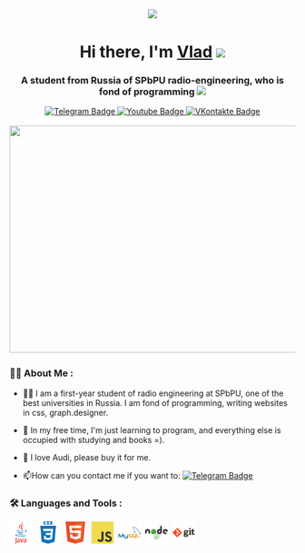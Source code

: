<div id="header" align="center">
  <img src="https://github.com/user-attachments/assets/09f309b1-54c6-4c1c-98fd-d8ed4f4cf1a9" width="300"/>
</div>

<h1 align="center">Hi there, I'm 
  <a href="https://https://www.reddit.com/user/Dear_Deal_9143//" target="_blank">Vlad</a> 
  <img src="https://github.com/blackcater/blackcater/raw/main/images/Hi.gif" height="32"/>
</h1>
<h3 align="center">A student from Russia of SPbPU radio-engineering, who is fond of programming <img src="https://media.giphy.com/media/WUlplcMpOCEmTGBtBW/giphy.gif" width="30"> </h3>

<div id="badges" align="center">
  <a href="https://t.me/smoozyandr">
    <img src="https://img.shields.io/badge/Telegram-blue?style=for-the-badge&logo=telegram&logoColor=white" alt="Telegram Badge"/>
  </a>
  <a href="https://www.youtube.com/@-SmooZy">
    <img src="https://img.shields.io/badge/YouTube-red?style=for-the-badge&logo=youtube&logoColor=white" alt="Youtube Badge"/>
  </a>
  <a href="https://vk.com/vsmoozy">
    <img src="https://img.shields.io/badge/VKontakte-blue?style=for-the-badge&logo=vk&logoColor=white" alt="VKontakte Badge"/>
  </a>
</div>

<div id="badges" align="center">
  <img src="https://komarev.com/ghpvc/?username=SmooZy-Tess&style=flat-square&color=green" alt=""/>
</div>

<div align="center">
  <img src="https://github.com/user-attachments/assets/0946e016-0c44-4cfa-9325-eca6b963a879" width="700" height="400"/>
</div>

### :man_technologist: About Me :

- 👨‍🎓 I am a first-year student of radio engineering at SPbPU, one of the best universities in Russia. I am fond of programming, writing websites in css, graph.designer.

- 📝 In my free time, I'm just learning to program, and everything else is occupied with studying and books =).

- 🚗 I love Audi, please buy it for me.

- :mailbox:How can you contact me if you want to: [![Telegram Badge](https://img.shields.io/badge/-SmooZy-blue?style=flat&logo=Telegram&logoColor=white)](t.me/VSmooZy)

### :hammer_and_wrench: Languages and Tools :

<div>
  <img src="https://github.com/devicons/devicon/blob/master/icons/java/java-original-wordmark.svg" title="Java" alt="Java" width="40" height="40"/>&nbsp;
  <img src="https://github.com/devicons/devicon/blob/master/icons/css3/css3-plain-wordmark.svg"  title="CSS3" alt="CSS" width="40" height="40"/>&nbsp;
  <img src="https://github.com/devicons/devicon/blob/master/icons/html5/html5-original.svg" title="HTML5" alt="HTML" width="40" height="40"/>&nbsp;
  <img src="https://github.com/devicons/devicon/blob/master/icons/javascript/javascript-original.svg" title="JavaScript" alt="JavaScript" width="40" height="40"/>&nbsp;
  <img src="https://github.com/devicons/devicon/blob/master/icons/mysql/mysql-original-wordmark.svg" title="MySQL"  alt="MySQL" width="40" height="40"/>&nbsp;
  <img src="https://github.com/devicons/devicon/blob/master/icons/nodejs/nodejs-original-wordmark.svg" title="NodeJS" alt="NodeJS" width="40" height="40"/>&nbsp;
  <img src="https://github.com/devicons/devicon/blob/master/icons/git/git-original-wordmark.svg" title="Git" **alt="Git" width="40" height="40"/>
</div>
